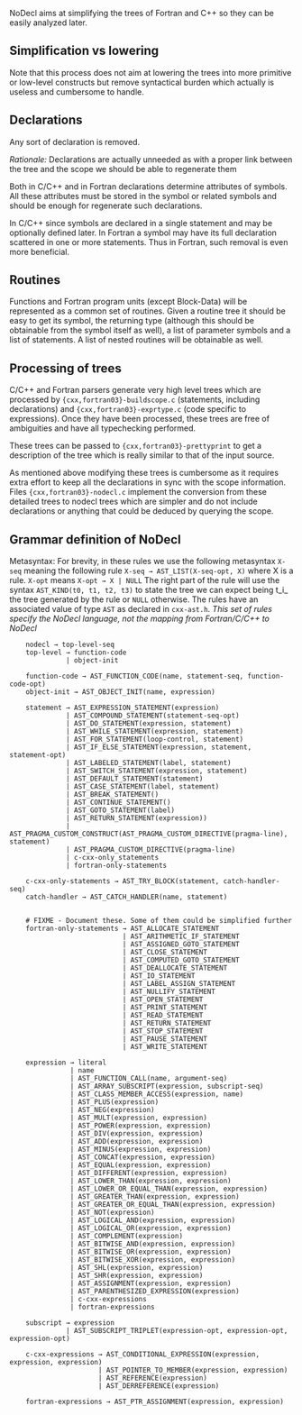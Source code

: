 
 NoDecl aims at simplifying the trees of Fortran and C++ so they can be easily analyzed later.

## Simplification vs lowering

Note that this process does not aim at lowering the trees into more primitive or low-level constructs but remove syntactical burden which actually is useless and cumbersome to handle.

## Declarations

Any sort of declaration is removed.

 *Rationale:* Declarations are actually unneeded as with a proper link between the tree and the scope we should be able to regenerate them

Both in C/C++ and in Fortran declarations determine attributes of symbols. All these attributes must be stored in the symbol or related symbols and should be enough for regenerate such declarations.

In C/C++ since symbols are declared in a single statement and may be optionally defined later. In Fortran a symbol may have its full declaration scattered in one or more statements. Thus in Fortran, such removal is even more beneficial.

## Routines

Functions and Fortran program units (except Block-Data) will be represented as a common set of routines. Given a routine tree it should be easy to get its symbol, the returning type (although this should be obtainable from the symbol itself as well), a list of parameter symbols and a list of statements. A list of nested routines will be obtainable as well.

## Processing of trees

C/C++ and Fortran parsers generate very high level trees which are processed by `{cxx,fortran03}-buildscope.c` (statements, including declarations) and `{cxx,fortran03}-exprtype.c` (code specific to expressions). Once they have been processed, these trees are free of ambiguities and have all typechecking performed.

These trees can be passed to `{cxx,fortran03}-prettyprint` to get a description of the tree which is really similar to that of the input source.

As mentioned above modifying these trees is cumbersome as it requires extra effort to keep all the declarations in sync with the scope information. Files `{cxx,fortran03}-nodecl.c` implement the conversion from these detailed trees to nodecl trees which are simpler and do not include declarations or anything that could be deduced by querying the scope.

## Grammar definition of NoDecl

 Metasyntax: For brevity, in these rules we use the following metasyntax `X-seq` meaning the following rule
   `X-seq → AST_LIST(X-seq-opt, X)`
 where X is a rule. `X-opt` means 
   `X-opt → X | NULL`
 The right part of the rule will use the syntax `AST_KIND(t0, t1, t2, t3)` to state the tree we can expect being t_i_ the tree generated by the rule or `NULL` otherwise. The rules have an associated value of type `AST` as declared in `cxx-ast.h`. *This set of rules specify the NoDecl language, not the mapping from Fortran/C/C++ to NoDecl*


        nodecl → top-level-seq
        top-level → function-code 
                  | object-init
        
        function-code → AST_FUNCTION_CODE(name, statement-seq, function-code-opt)
        object-init → AST_OBJECT_INIT(name, expression)
        
        statement → AST_EXPRESSION_STATEMENT(expression)
                  | AST_COMPOUND_STATEMENT(statement-seq-opt)
                  | AST_DO_STATEMENT(expression, statement)
                  | AST_WHILE_STATEMENT(expression, statement)
                  | AST_FOR_STATEMENT(loop-control, statement)
                  | AST_IF_ELSE_STATEMENT(expression, statement, statement-opt)
                  | AST_LABELED_STATEMENT(label, statement)
                  | AST_SWITCH_STATEMENT(expression, statement)
                  | AST_DEFAULT_STATEMENT(statement)
                  | AST_CASE_STATEMENT(label, statement)
                  | AST_BREAK_STATEMENT()
                  | AST_CONTINUE_STATEMENT()
                  | AST_GOTO_STATEMENT(label)
                  | AST_RETURN_STATEMENT(expression))
                  | AST_PRAGMA_CUSTOM_CONSTRUCT(AST_PRAGMA_CUSTOM_DIRECTIVE(pragma-line), statement)
                  | AST_PRAGMA_CUSTOM_DIRECTIVE(pragma-line)
                  | c-cxx-only_statements
                  | fortran-only-statements
        
        c-cxx-only-statements → AST_TRY_BLOCK(statement, catch-handler-seq)
        catch-handler → AST_CATCH_HANDLER(name, statement)
        
        
        # FIXME - Document these. Some of them could be simplified further
        fortran-only-statements → AST_ALLOCATE_STATEMENT
                                | AST_ARITHMETIC_IF_STATEMENT
                                | AST_ASSIGNED_GOTO_STATEMENT
                                | AST_CLOSE_STATEMENT
                                | AST_COMPUTED_GOTO_STATEMENT
                                | AST_DEALLOCATE_STATEMENT
                                | AST_IO_STATEMENT
                                | AST_LABEL_ASSIGN_STATEMENT
                                | AST_NULLIFY_STATEMENT
                                | AST_OPEN_STATEMENT
                                | AST_PRINT_STATEMENT
                                | AST_READ_STATEMENT
                                | AST_RETURN_STATEMENT
                                | AST_STOP_STATEMENT
                                | AST_PAUSE_STATEMENT
                                | AST_WRITE_STATEMENT
        
        expression → literal
                   | name
                   | AST_FUNCTION_CALL(name, argument-seq)
                   | AST_ARRAY_SUBSCRIPT(expression, subscript-seq)
                   | AST_CLASS_MEMBER_ACCESS(expression, name)
                   | AST_PLUS(expression)
                   | AST_NEG(expression)
                   | AST_MULT(expression, expression)
                   | AST_POWER(expression, expression)
                   | AST_DIV(expression, expression)
                   | AST_ADD(expression, expression)
                   | AST_MINUS(expression, expression)
                   | AST_CONCAT(expression, expression)
                   | AST_EQUAL(expression, expression)
                   | AST_DIFFERENT(expression, expression)
                   | AST_LOWER_THAN(expression, expression)
                   | AST_LOWER_OR_EQUAL_THAN(expression, expression)
                   | AST_GREATER_THAN(expression, expression)
                   | AST_GREATER_OR_EQUAL_THAN(expression, expression)
                   | AST_NOT(expression)
                   | AST_LOGICAL_AND(expression, expression)
                   | AST_LOGICAL_OR(expression, expression)
                   | AST_COMPLEMENT(expression)
                   | AST_BITWISE_AND(expression, expression)
                   | AST_BITWISE_OR(expression, expression)
                   | AST_BITWISE_XOR(expression, expression)
                   | AST_SHL(expression, expression)
                   | AST_SHR(expression, expression)
                   | AST_ASSIGNMENT(expression, expression)
                   | AST_PARENTHESIZED_EXPRESSION(expression)
                   | c-cxx-expressions
                   | fortran-expressions
        
        subscript → expression
                  | AST_SUBSCRIPT_TRIPLET(expression-opt, expression-opt, expression-opt)
        
        c-cxx-expressions → AST_CONDITIONAL_EXPRESSION(expression, expression, expression)
                          | AST_POINTER_TO_MEMBER(expression, expression)
                          | AST_REFERENCE(expression)
                          | AST_DERREFERENCE(expression)
        
        fortran-expressions → AST_PTR_ASSIGNMENT(expression, expression)
